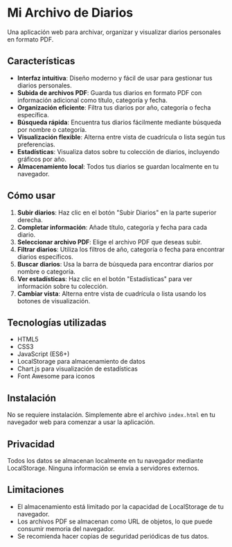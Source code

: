 # Mi Archivo de Diarios

Una aplicación web para archivar, organizar y visualizar diarios personales en formato PDF.

## Características

- **Interfaz intuitiva**: Diseño moderno y fácil de usar para gestionar tus diarios personales.
- **Subida de archivos PDF**: Guarda tus diarios en formato PDF con información adicional como título, categoría y fecha.
- **Organización eficiente**: Filtra tus diarios por año, categoría o fecha específica.
- **Búsqueda rápida**: Encuentra tus diarios fácilmente mediante búsqueda por nombre o categoría.
- **Visualización flexible**: Alterna entre vista de cuadrícula o lista según tus preferencias.
- **Estadísticas**: Visualiza datos sobre tu colección de diarios, incluyendo gráficos por año.
- **Almacenamiento local**: Todos tus diarios se guardan localmente en tu navegador.

## Cómo usar

1. **Subir diarios**: Haz clic en el botón "Subir Diarios" en la parte superior derecha.
2. **Completar información**: Añade título, categoría y fecha para cada diario.
3. **Seleccionar archivo PDF**: Elige el archivo PDF que deseas subir.
4. **Filtrar diarios**: Utiliza los filtros de año, categoría o fecha para encontrar diarios específicos.
5. **Buscar diarios**: Usa la barra de búsqueda para encontrar diarios por nombre o categoría.
6. **Ver estadísticas**: Haz clic en el botón "Estadísticas" para ver información sobre tu colección.
7. **Cambiar vista**: Alterna entre vista de cuadrícula o lista usando los botones de visualización.

## Tecnologías utilizadas

- HTML5
- CSS3
- JavaScript (ES6+)
- LocalStorage para almacenamiento de datos
- Chart.js para visualización de estadísticas
- Font Awesome para iconos

## Instalación

No se requiere instalación. Simplemente abre el archivo `index.html` en tu navegador web para comenzar a usar la aplicación.

## Privacidad

Todos los datos se almacenan localmente en tu navegador mediante LocalStorage. Ninguna información se envía a servidores externos.

## Limitaciones

- El almacenamiento está limitado por la capacidad de LocalStorage de tu navegador.
- Los archivos PDF se almacenan como URL de objetos, lo que puede consumir memoria del navegador.
- Se recomienda hacer copias de seguridad periódicas de tus datos.